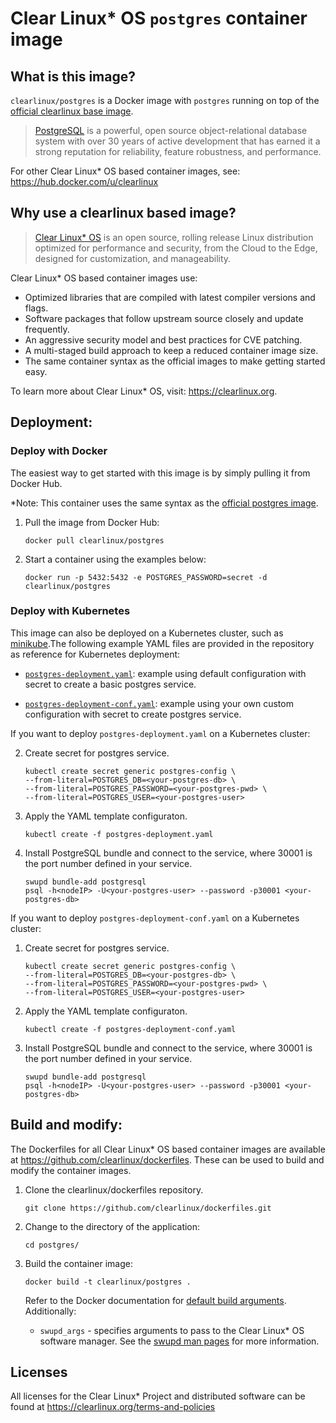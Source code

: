 # Clear Linux* OS `postgres` container image

<!-- Required -->
## What is this image?

`clearlinux/postgres` is a Docker image with `postgres` running on top of the
[official clearlinux base image](https://hub.docker.com/_/clearlinux). 

<!-- application introduction -->
> [PostgreSQL](https://www.postgresql.org/) is a powerful, open source object-relational 
> database system with over 30 years of active development that has earned it a strong 
> reputation for reliability, feature robustness, and performance. 

For other Clear Linux* OS
based container images, see: https://hub.docker.com/u/clearlinux

## Why use a clearlinux based image?

<!-- CL introduction -->
> [Clear Linux* OS](https://clearlinux.org/) is an open source, rolling release
> Linux distribution optimized for performance and security, from the Cloud to
> the Edge, designed for customization, and manageability.

Clear Linux* OS based container images use:
* Optimized libraries that are compiled with latest compiler versions and
  flags.
* Software packages that follow upstream source closely and update frequently.
* An aggressive security model and best practices for CVE patching.
* A multi-staged build approach to keep a reduced container image size.
* The same container syntax as the official images to make getting started
  easy. 

To learn more about Clear Linux* OS, visit: https://clearlinux.org.

<!-- Required -->
## Deployment:

### Deploy with Docker
The easiest way to get started with this image is by simply pulling it from
Docker Hub. 

*Note: This container uses the same syntax as the [official postgres image](https://hub.docker.com/_/postgres).


1. Pull the image from Docker Hub: 
    ```
    docker pull clearlinux/postgres
    ```

2. Start a container using the examples below:

    ```
    docker run -p 5432:5432 -e POSTGRES_PASSWORD=secret -d clearlinux/postgres
    ```

<!-- Optional -->
### Deploy with Kubernetes

This image can also be deployed on a Kubernetes cluster, such as [minikube](https://kubernetes.io/docs/setup/learning-environment/minikube/).The following example YAML files are provided in the repository as reference for Kubernetes deployment:

- [`postgres-deployment.yaml`](https://github.com/clearlinux/dockerfiles/blob/master/postgres/postgres-deployment.yaml): example using default configuration with secret to create a basic postgres service.

- [`postgres-deployment-conf.yaml`](https://github.com/clearlinux/dockerfiles/blob/master/postgres/postgres-deployment-conf.yaml): example using your own custom configuration with secret to create  postgres service.

  

If you want to deploy `postgres-deployment.yaml` on a Kubernetes cluster:

2. Create secret for postgres service.

   ```
   kubectl create secret generic postgres-config \
   --from-literal=POSTGRES_DB=<your-postgres-db> \
   --from-literal=POSTGRES_PASSWORD=<your-postgres-pwd> \
   --from-literal=POSTGRES_USER=<your-postgres-user>
   ```

3. Apply the YAML template configuraton.  

   ```
   kubectl create -f postgres-deployment.yaml
   ```

4. Install PostgreSQL bundle and connect to the service, where 30001 is the port number defined in your service.

   ```
   swupd bundle-add postgresql
   psql -h<nodeIP> -U<your-postgres-user> --password -p30001 <your-postgres-db>
   ```

   

If you want to deploy `postgres-deployment-conf.yaml` on a Kubernetes cluster:

1. Create secret for postgres service.

   ```
   kubectl create secret generic postgres-config \
   --from-literal=POSTGRES_DB=<your-postgres-db> \
   --from-literal=POSTGRES_PASSWORD=<your-postgres-pwd> \
   --from-literal=POSTGRES_USER=<your-postgres-user>
   ```

2. Apply the YAML template configuraton.  

   ```
   kubectl create -f postgres-deployment-conf.yaml
   ```

3. Install PostgreSQL bundle and connect to the service, where 30001 is the port number defined in your service.

   ```
   swupd bundle-add postgresql
   psql -h<nodeIP> -U<your-postgres-user> --password -p30001 <your-postgres-db>
   ```

   

<!-- Required -->
## Build and modify:

The Dockerfiles for all Clear Linux* OS based container images are available at
https://github.com/clearlinux/dockerfiles. These can be used to build and
modify the container images.

1. Clone the clearlinux/dockerfiles repository.
    ```
    git clone https://github.com/clearlinux/dockerfiles.git
    ```

2. Change to the directory of the application:
    ```
    cd postgres/
    ```

3. Build the container image:
    ```
    docker build -t clearlinux/postgres .
    ```

   Refer to the Docker documentation for [default build arguments](https://docs.docker.com/engine/reference/builder/#arg).
   Additionally:
   
   - `swupd_args` - specifies arguments to pass to the Clear Linux* OS software
     manager. See the [swupd man pages](https://github.com/clearlinux/swupd-client/blob/master/docs/swupd.1.rst#options)
     for more information.

<!-- Required -->
## Licenses

All licenses for the Clear Linux* Project and distributed software can be found
at https://clearlinux.org/terms-and-policies
